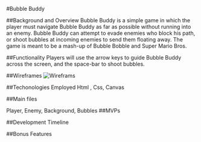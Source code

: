 #Bubble Buddy

##Background and Overview
Bubble Buddy is a simple game in which the player must navigate Bubble Buddy as far as possible without running into an enemy. Bubble Buddy can attempt to evade enemies who block his path, or shoot bubbles at incoming enemies to send them floating away. The game is meant to be a mash-up of Bubble Bobble and Super Mario Bros.
 
##Functionality
Players will use the arrow keys to guide Bubble Buddy across the screen, and the space-bar to shoot bubbles. 


##Wireframes
![Wireframs]()

##Techonologies Employed
Html , Css, Canvas

##Main files

Player, Enemy, Background, Bubbles
##MVPs


##Development Timeline


##Bonus Features

